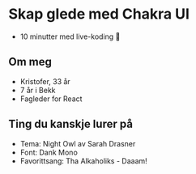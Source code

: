 # Skap glede med Chakra UI

- 10 minutter med live-koding 🎉

## Om meg

- Kristofer, 33 år
- 7 år i Bekk
- Fagleder for React

## Ting du kanskje lurer på

- Tema: Night Owl av Sarah Drasner
- Font: Dank Mono
- Favorittsang: Tha Alkaholiks - Daaam!
